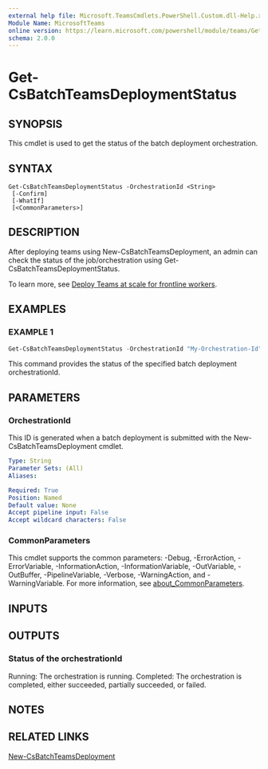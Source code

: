 ```yaml
---
external help file: Microsoft.TeamsCmdlets.PowerShell.Custom.dll-Help.xml
Module Name: MicrosoftTeams
online version: https://learn.microsoft.com/powershell/module/teams/Get-CsBatchTeamsDeploymentStatus
schema: 2.0.0
---
```


# Get-CsBatchTeamsDeploymentStatus

## SYNOPSIS

This cmdlet is used to get the status of the batch deployment orchestration.

## SYNTAX

```
Get-CsBatchTeamsDeploymentStatus -OrchestrationId <String>
 [-Confirm]
 [-WhatIf]
 [<CommonParameters>]
```

## DESCRIPTION
After deploying teams using New-CsBatchTeamsDeployment, an admin can check the status of the job/orchestration using Get-CsBatchTeamsDeploymentStatus.

To learn more, see [Deploy Teams at scale for frontline workers](https://learn.microsoft.com/microsoft-365/frontline/deploy-teams-at-scale).

## EXAMPLES

### EXAMPLE 1
```powershell
Get-CsBatchTeamsDeploymentStatus -OrchestrationId "My-Orchestration-Id"
```

This command provides the status of the specified batch deployment orchestrationId.

## PARAMETERS

### OrchestrationId
This ID is generated when a batch deployment is submitted with the New-CsBatchTeamsDeployment cmdlet.

```yaml
Type: String
Parameter Sets: (All)
Aliases:

Required: True
Position: Named
Default value: None
Accept pipeline input: False
Accept wildcard characters: False
```

### CommonParameters
This cmdlet supports the common parameters: -Debug, -ErrorAction, -ErrorVariable, -InformationAction, -InformationVariable, -OutVariable, -OutBuffer, -PipelineVariable, -Verbose, -WarningAction, and -WarningVariable. For more information, see [about_CommonParameters](http://go.microsoft.com/fwlink/?LinkID=113216).

## INPUTS

## OUTPUTS

### Status of the orchestrationId

Running: The orchestration is running.
Completed: The orchestration is completed, either succeeded, partially succeeded, or failed.

## NOTES

## RELATED LINKS

[New-CsBatchTeamsDeployment](https://learn.microsoft.com/powershell/module/teams/new-csbatchteamsdeployment)
